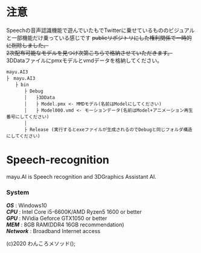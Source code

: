 # 注意
Speechの音声認識機能で遊んでいたもでTwitterに乗せているもののビジュアルと一部機能だけ乗っている感じです
~~publicリポジトリにした権利関係で一時的に削除しました。~~    
~~2次配布可能なモデルを見つけ次第こちらで格納させていただきます。~~  
3DDataファイルにpmxモデルとvmdデータを格納してください。  
```
mayu.AI3  
├　mayu.AI3  
　　├ bin  
　　　　├ Debug  
　　　　│　　├3DData  
　　　　│　　├ Model.pmx <- MMDモデル(名前はModelにしてください)  
　　　　│　　├ Model000.vmd <- モーションデータ(名前はModel+アニメーション再生番号にしてください)  
　　　　│  
　　　　├ Release (実行するとexeファイルが生成されるのでDebugと同じフォルダ構造にしてください)  
```  
# Speech-recognition
mayu.AI is Speech recognition and 3DGraphics Assistant AI.
### System  
***OS***  : Windows10  
***CPU*** : Intel Core i5-6600K/AMD Ryzen5 1600 or better  
***GPU*** : NVidia Geforce GTX1050 or better  
***MEM*** : 8GB RAM(DDR4 16GB recommendation)  
***Network*** : Broadband Internet access
  
(c)2020 わんころメソッド();
